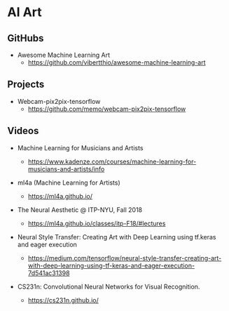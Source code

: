 # AI Art

## GitHubs
* Awesome Machine Learning Art
  - https://github.com/vibertthio/awesome-machine-learning-art
  
## Projects
* Webcam-pix2pix-tensorflow
  - https://github.com/memo/webcam-pix2pix-tensorflow

## Videos
* Machine Learning for Musicians and Artists
  - https://www.kadenze.com/courses/machine-learning-for-musicians-and-artists/info
  
* ml4a (Machine Learning for Artists)
  - https://ml4a.github.io/
  
* The Neural Aesthetic @ ITP-NYU, Fall 2018
  - https://ml4a.github.io/classes/itp-F18/#lectures
  
* Neural Style Transfer: Creating Art with Deep Learning using tf.keras and eager execution
  - https://medium.com/tensorflow/neural-style-transfer-creating-art-with-deep-learning-using-tf-keras-and-eager-execution-7d541ac31398
  
* CS231n: Convolutional Neural Networks for Visual Recognition. 
  - https://cs231n.github.io/
  


